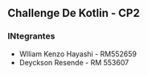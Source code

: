 ## Challenge De Kotlin - CP2

### INtegrantes
- Wlliam Kenzo Hayashi - RM552659
- Deyckson Resende - RM 553607
